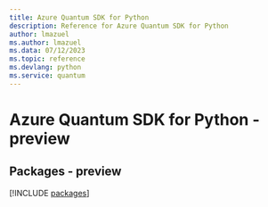 ```yaml
---
title: Azure Quantum SDK for Python
description: Reference for Azure Quantum SDK for Python
author: lmazuel
ms.author: lmazuel
ms.data: 07/12/2023
ms.topic: reference
ms.devlang: python
ms.service: quantum
---
```

# Azure Quantum SDK for Python - preview
## Packages - preview
[!INCLUDE [packages](quantum-index.md)]